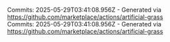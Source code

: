 Commits: 2025-05-29T03:41:08.956Z - Generated via https://github.com/marketplace/actions/artificial-grass
<br>
Commits: 2025-05-29T03:41:08.956Z - Generated via https://github.com/marketplace/actions/artificial-grass
<br>
